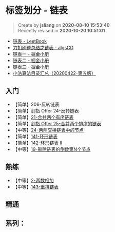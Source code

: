 标签划分 - 链表
===

> Create by **jsliang** on **2020-08-10 15:53:40**  
> Recently revised in **2020-10-20 10:51:01**

* [链表 - LeetBook](https://leetcode-cn.com/leetbook/detail/linked-list/)
* [力扣刷题总结之链表 - algsCG](https://leetcode-cn.com/circle/article/YGr54o/)
* [链表一 - 掘金小册](https://juejin.im/book/6844733800300150797/section/6844733800350498823)
* [链表二 - 掘金小册](https://juejin.im/book/6844733800300150797/section/6844733800354676743)
* [链表三 - 掘金小册](https://juejin.im/book/6844733800300150797/section/6844733800354676744)
* [小浩算法目录汇总（20200422-第五版）](https://mp.weixin.qq.com/s/3eJNKDTZ5y5icMnfv9Is_w)

## 入门

* 【简单】206-反转链表
* 【简单】剑指 Offer 24-反转链表
* 【简单】[21-合并两个有序链表](https://leetcode-cn.com/problems/merge-two-sorted-lists/)
* 【简单】[剑指 Offer 25-合并两个排序的链表](https://leetcode-cn.com/problems/he-bing-liang-ge-pai-xu-de-lian-biao-lcof/)
* 【中等】[24-两两交换链表中的节点](https://leetcode-cn.com/problems/swap-nodes-in-pairs/)
* 【简单】[141-环形链表](https://leetcode-cn.com/problems/linked-list-cycle/)
* 【简单】[142-环形链表 II](https://leetcode-cn.com/problems/linked-list-cycle-ii/)
* 【中等】[19-删除链表的倒数第N个节点](https://leetcode-cn.com/problems/remove-nth-node-from-end-of-list)

## 熟练

* 【中等】[2-两数相加](https://leetcode-cn.com/problems/add-two-numbers/)
* 【中等】[143-重排链表](https://leetcode-cn.com/problems/reorder-list/)

## 精通



## 系列：